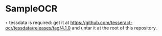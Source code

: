﻿# SampleOCR
‣
tessdata is required: get it at https://github.com/tesseract-ocr/tessdata/releases/tag/4.1.0 and untar it at the root of this repository.
